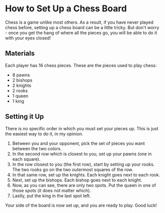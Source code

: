 # How to Set Up a Chess Board

Chess is a game unlike most others. As a result, if you have never played chess before, setting up a chess board can be a little tricky. But don't worry - once you get the hang of where all the pieces go, you will be able to do it with your eyes closed!

## Materials

Each player has 16 chess pieces. These are the pieces used to play chess:

* 8 pawns
* 2 bishops
* 2 knights
* 2 rooks
* 1 queen
* 1 king

## Setting it Up

There is no specific order in which you must set your pieces up. This is just the easiest way to do it, in my opinion.

1. Between you and your opponent, pick the set of pieces you want between the two colors.
2. In the second row which is closest to you, set up your pawns (one in each square).
3. In the row closest to you (the first row), start by setting up your rooks. The two rooks go on the two outermost squares of the row.
4. In that same row, set up the knights. Each knight goes next to each rook.
5. Next, set up the bishops. Each bishop goes next to each knight.
6. Now, as you can see, there are only two spots. Put the queen in one of those spots (it does not matter which).
7. Lastly, put the king in the last spot left.


Your side of the board is now set up, and you are ready to play. Good luck!


